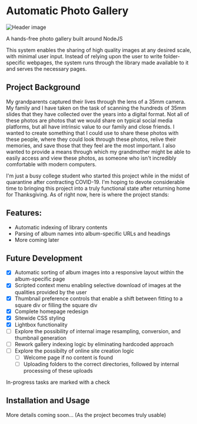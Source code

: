 # Automatic Photo Gallery

![Header image](https://github.com/ryan-warner/Photo-Gallery/blob/master/Assorted%20Files/film-example.jpg)
 
A hands-free photo gallery built around NodeJS

This system enables the sharing of high quality images at any desired scale, with minimal user input. Instead of relying upon the user to write folder-specific webpages, the system runs through the library made available to it and serves the necessary pages. 

## Project Background
My grandparents captured their lives through the lens of a 35mm camera. My family and I have taken on the task of scanning the hundreds of 35mm slides that they have collected over the years into a digital format. Not all of these photos are photos that we would share on typical social media platforms, but all have intrinsic value to our family and close friends. I wanted to create something that I could use to share these photos with these people, where they could look through these photos, relive their memories, and save those that they feel are the most important. I also wanted to provide a means through which my grandmother might be able to easily access and view these photos, as someone who isn't incredibly comfortable with modern computers. 

I'm just a busy college student who started this project while in the midst of quarantine after contracting COVID-19. I'm hoping to devote considerable time to bringing this project into a truly functional state after returning home for Thanksgiving. As of right now, here is where the project stands:

## Features:
- Automatic indexing of library contents
- Parsing of album names into album-specific URLs and headings
- More coming later

## Future Development
- [x] Automatic sorting of album images into a responsive layout within the album-specific page
- [x] Scripted context menu enabling selective download of images at the qualities provided by the user
- [x] Thumbnail preference controls that enable a shift between fitting to a square div or filling the square div
- [x] Complete homepage redesign
- [x] Sitewide CSS styling
- [x] Lightbox functionality
- [ ] Explore the possibility of internal image resampling, conversion, and thumbnail generation
- [ ] Rework gallery indexing logic by eliminating hardcoded approach
- [ ] Explore the possibilty of online site creation logic
  - [ ] Welcome page if no content is found
  - [ ] Uploading folders to the correct directories, followed by internal processing of these uploads

In-progress tasks are marked with a check

## Installation and Usage
More details coming soon... (As the project becomes truly usable)
